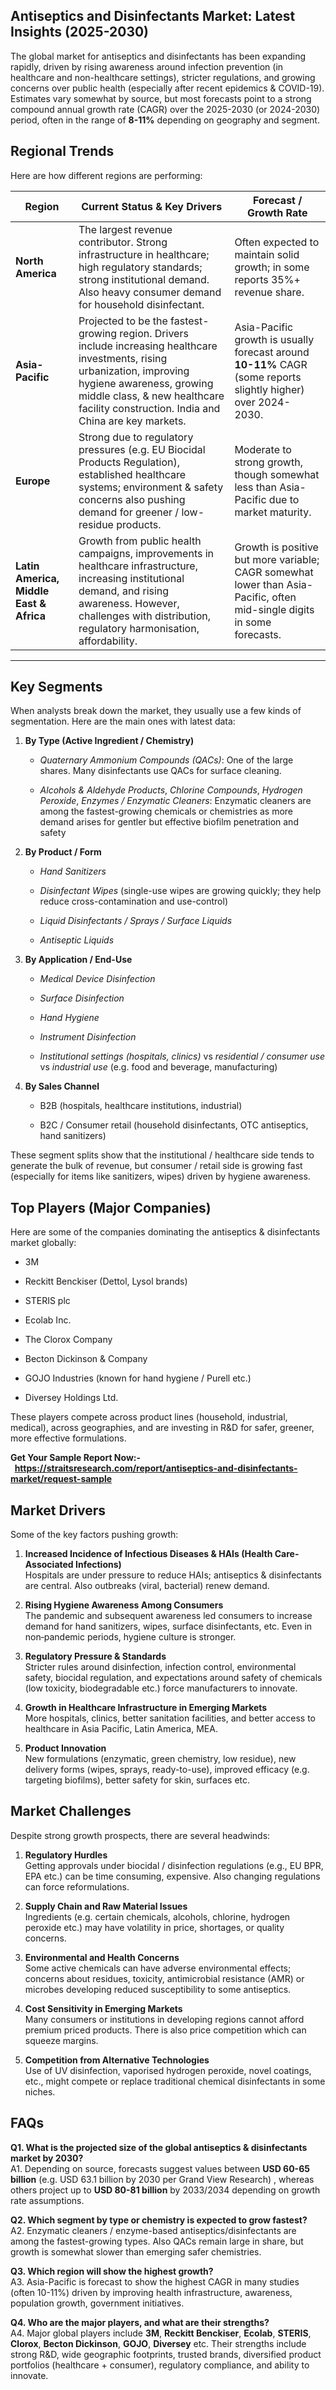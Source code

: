 <h2 data-start="261" data-end="329">Antiseptics and Disinfectants Market: Latest Insights (2025-2030)</h2>
<p data-start="331" data-end="875">The global market for antiseptics and disinfectants has been expanding rapidly, driven by rising awareness around infection prevention (in healthcare and non-healthcare settings), stricter regulations, and growing concerns over public health (especially after recent epidemics &amp; COVID-19). Estimates vary somewhat by source, but most forecasts point to a strong compound annual growth rate (CAGR) over the 2025-2030 (or 2024-2030) period, often in the range of <strong data-start="792" data-end="801">8-11%</strong> depending on geography and segment.</p>
<h2 data-start="1343" data-end="1361">Regional Trends</h2>
<p data-start="1363" data-end="1409">Here are how different regions are performing:</p>
<div class="_tableContainer_1rjym_1">
<div class="group _tableWrapper_1rjym_13 flex w-fit flex-col-reverse" tabindex="-1">
<table class="w-fit min-w-(--thread-content-width)" data-start="1411" data-end="3065">
<thead data-start="1411" data-end="1477">
<tr data-start="1411" data-end="1477">
<th data-start="1411" data-end="1420" data-col-size="sm">Region</th>
<th data-start="1420" data-end="1451" data-col-size="xl">Current Status &amp; Key Drivers</th>
<th data-start="1451" data-end="1477" data-col-size="lg">Forecast / Growth Rate</th>
</tr>
</thead>
<tbody data-start="1492" data-end="3065">
<tr data-start="1492" data-end="1853">
<td data-start="1492" data-end="1512" data-col-size="sm"><strong data-start="1494" data-end="1511">North America</strong></td>
<td data-start="1512" data-end="1734" data-col-size="xl">The largest revenue contributor. Strong infrastructure in healthcare; high regulatory standards; strong institutional demand. Also heavy consumer demand for household disinfectant.</td>
<td data-col-size="lg" data-start="1734" data-end="1853">Often expected to maintain solid growth; in some reports 35%+ revenue share.&nbsp;</td>
</tr>
<tr data-start="1854" data-end="2304">
<td data-start="1854" data-end="1873" data-col-size="sm"><strong data-start="1856" data-end="1872">Asia-Pacific</strong></td>
<td data-start="1873" data-end="2153" data-col-size="xl">Projected to be the fastest-growing region. Drivers include increasing healthcare investments, rising urbanization, improving hygiene awareness, growing middle class, &amp; new healthcare facility construction. India and China are key markets.&nbsp;</td>
<td data-col-size="lg" data-start="2153" data-end="2304">Asia-Pacific growth is usually forecast around <strong data-start="2202" data-end="2212">10-11%</strong> CAGR (some reports slightly higher) over 2024-2030.&nbsp;</td>
</tr>
<tr data-start="2305" data-end="2644">
<td data-start="2305" data-end="2318" data-col-size="sm"><strong data-start="2307" data-end="2317">Europe</strong></td>
<td data-start="2318" data-end="2551" data-col-size="xl">Strong due to regulatory pressures (e.g. EU Biocidal Products Regulation), established healthcare systems; environment &amp; safety concerns also pushing demand for greener / low-residue products. </td>
<td data-col-size="lg" data-start="2551" data-end="2644">Moderate to strong growth, though somewhat less than Asia-Pacific due to market maturity.</td>
</tr>
<tr data-start="2645" data-end="3065">
<td data-start="2645" data-end="2687" data-col-size="sm"><strong data-start="2647" data-end="2686">Latin America, Middle East &amp; Africa</strong></td>
<td data-col-size="xl" data-start="2687" data-end="2942">Growth from public health campaigns, improvements in healthcare infrastructure, increasing institutional demand, and rising awareness. However, challenges with distribution, regulatory harmonisation, affordability.&nbsp;</td>
<td data-col-size="lg" data-start="2942" data-end="3065">Growth is positive but more variable; CAGR somewhat lower than Asia-Pacific, often mid-single digits in some forecasts.</td>
</tr>
</tbody>
</table>
</div>
</div>
<hr data-start="3067" data-end="3070" />
<h2 data-start="3072" data-end="3087">Key Segments</h2>
<p data-start="3089" data-end="3212">When analysts break down the market, they usually use a few kinds of segmentation. Here are the main ones with latest data:</p>
<ol data-start="3214" data-end="4587">
<li data-start="3214" data-end="3730">
<p data-start="3217" data-end="3262"><strong data-start="3217" data-end="3260">By Type (Active Ingredient / Chemistry)</strong></p>
<ul data-start="3266" data-end="3730">
<li data-start="3266" data-end="3422">
<p data-start="3268" data-end="3422"><em data-start="3268" data-end="3306">Quaternary Ammonium Compounds (QACs)</em>: One of the large shares. Many disinfectants use QACs for surface cleaning.</p>
</li>
<li data-start="3426" data-end="3730">
<p data-start="3428" data-end="3730"><em data-start="3428" data-end="3458">Alcohols &amp; Aldehyde Products</em>, <em data-start="3460" data-end="3480">Chlorine Compounds</em>, <em data-start="3482" data-end="3501">Hydrogen Peroxide</em>, <em data-start="3503" data-end="3533">Enzymes / Enzymatic Cleaners</em>: Enzymatic cleaners are among the fastest-growing chemicals or chemistries as more demand arises for gentler but effective biofilm penetration and safety</p>
</li>
</ul>
</li>
<li data-start="3732" data-end="4029">
<p data-start="3735" data-end="3758"><strong data-start="3735" data-end="3756">By Product / Form</strong></p>
<ul data-start="3762" data-end="4029">
<li data-start="3762" data-end="3783">
<p data-start="3764" data-end="3783"><em data-start="3764" data-end="3781">Hand Sanitizers</em></p>
</li>
<li data-start="3787" data-end="3944">
<p data-start="3789" data-end="3944"><em data-start="3789" data-end="3809">Disinfectant Wipes</em> (single-use wipes are growing quickly; they help reduce cross-contamination and use-control)</p>
</li>
<li data-start="3948" data-end="4001">
<p data-start="3950" data-end="4001"><em data-start="3950" data-end="3999">Liquid Disinfectants / Sprays / Surface Liquids</em></p>
</li>
<li data-start="4005" data-end="4029">
<p data-start="4007" data-end="4029"><em data-start="4007" data-end="4027">Antiseptic Liquids</em></p>
</li>
</ul>
</li>
<li data-start="4031" data-end="4371">
<p data-start="4034" data-end="4064"><strong data-start="4034" data-end="4062">By Application / End-Use</strong></p>
<ul data-start="4068" data-end="4371">
<li data-start="4068" data-end="4101">
<p data-start="4070" data-end="4101"><em data-start="4070" data-end="4099">Medical Device Disinfection</em></p>
</li>
<li data-start="4105" data-end="4131">
<p data-start="4107" data-end="4131"><em data-start="4107" data-end="4129">Surface Disinfection</em></p>
</li>
<li data-start="4135" data-end="4153">
<p data-start="4137" data-end="4153"><em data-start="4137" data-end="4151">Hand Hygiene</em></p>
</li>
<li data-start="4157" data-end="4186">
<p data-start="4159" data-end="4186"><em data-start="4159" data-end="4184">Instrument Disinfection</em></p>
</li>
<li data-start="4190" data-end="4371">
<p data-start="4192" data-end="4371"><em data-start="4192" data-end="4237">Institutional settings (hospitals, clinics)</em> vs <em data-start="4241" data-end="4269">residential / consumer use</em> vs <em data-start="4273" data-end="4289">industrial use</em> (e.g. food and beverage, manufacturing)&nbsp;</p>
</li>
</ul>
</li>
<li data-start="4373" data-end="4587">
<p data-start="4376" data-end="4398"><strong data-start="4376" data-end="4396">By Sales Channel</strong></p>
<ul data-start="4402" data-end="4587">
<li data-start="4402" data-end="4458">
<p data-start="4404" data-end="4458">B2B (hospitals, healthcare institutions, industrial)</p>
</li>
<li data-start="4462" data-end="4587">
<p data-start="4464" data-end="4587">B2C / Consumer retail (household disinfectants, OTC antiseptics, hand sanitizers)&nbsp;</p>
</li>
</ul>
</li>
</ol>
<p data-start="4589" data-end="4812">These segment splits show that the institutional / healthcare side tends to generate the bulk of revenue, but consumer / retail side is growing fast (especially for items like sanitizers, wipes) driven by hygiene awareness.</p>
<h2 data-start="4819" data-end="4851">Top Players (Major Companies)</h2>
<p data-start="4853" data-end="4943">Here are some of the companies dominating the antiseptics &amp; disinfectants market globally:</p>
<ul data-start="4945" data-end="5487">
<li data-start="4945" data-end="4991">
<p data-start="4947" data-end="4991">3M&nbsp;</p>
</li>
<li data-start="4992" data-end="5076">
<p data-start="4994" data-end="5076">Reckitt Benckiser (Dettol, Lysol brands)&nbsp;</p>
</li>
<li data-start="5077" data-end="5131">
<p data-start="5079" data-end="5131">STERIS plc&nbsp;</p>
</li>
<li data-start="5132" data-end="5187">
<p data-start="5134" data-end="5187">Ecolab Inc.&nbsp;</p>
</li>
<li data-start="5188" data-end="5250">
<p data-start="5190" data-end="5250">The Clorox Company&nbsp;</p>
</li>
<li data-start="5251" data-end="5321">
<p data-start="5253" data-end="5321">Becton Dickinson &amp; Company&nbsp;</p>
</li>
<li data-start="5322" data-end="5420">
<p data-start="5324" data-end="5420">GOJO Industries (known for hand hygiene / Purell etc.) </p>
</li>
<li data-start="5421" data-end="5487">
<p data-start="5423" data-end="5487">Diversey Holdings Ltd. </p>
</li>
</ul>
<p data-start="5489" data-end="5659">These players compete across product lines (household, industrial, medical), across geographies, and are investing in R&amp;D for safer, greener, more effective formulations.</p>
<p data-start="5489" data-end="5659"><strong>Get Your Sample Report Now:-&nbsp;&nbsp;<a href="https://straitsresearch.com/report/antiseptics-and-disinfectants-market/request-sample">https://straitsresearch.com/report/antiseptics-and-disinfectants-market/request-sample</a>&nbsp;</strong></p>
<h2 data-start="5666" data-end="5683">Market Drivers&nbsp;</h2>
<p data-start="5685" data-end="5724">Some of the key factors pushing growth:</p>
<ol data-start="5726" data-end="6918">
<li data-start="5726" data-end="5997">
<p data-start="5729" data-end="5997"><strong data-start="5729" data-end="5818">Increased Incidence of Infectious Diseases &amp; HAIs (Health Care-Associated Infections)</strong><br data-start="5818" data-end="5821" /> Hospitals are under pressure to reduce HAIs; antiseptics &amp; disinfectants are central. Also outbreaks (viral, bacterial) renew demand.&nbsp;</p>
</li>
<li data-start="5999" data-end="6239">
<p data-start="6002" data-end="6239"><strong data-start="6002" data-end="6046">Rising Hygiene Awareness Among Consumers</strong><br data-start="6046" data-end="6049" /> The pandemic and subsequent awareness led consumers to increase demand for hand sanitizers, wipes, surface disinfectants, etc. Even in non‐pandemic periods, hygiene culture is stronger.</p>
</li>
<li data-start="6241" data-end="6496">
<p data-start="6244" data-end="6496"><strong data-start="6244" data-end="6279">Regulatory Pressure &amp; Standards</strong><br data-start="6279" data-end="6282" /> Stricter rules around disinfection, infection control, environmental safety, biocidal regulation, and expectations around safety of chemicals (low toxicity, biodegradable etc.) force manufacturers to innovate.</p>
</li>
<li data-start="6498" data-end="6691">
<p data-start="6501" data-end="6691"><strong data-start="6501" data-end="6560">Growth in Healthcare Infrastructure in Emerging Markets</strong><br data-start="6560" data-end="6563" /> More hospitals, clinics, better sanitation facilities, and better access to healthcare in Asia Pacific, Latin America, MEA.</p>
</li>
<li data-start="6693" data-end="6918">
<p data-start="6696" data-end="6918"><strong data-start="6696" data-end="6718">Product Innovation</strong><br data-start="6718" data-end="6721" /> New formulations (enzymatic, green chemistry, low residue), new delivery forms (wipes, sprays, ready-to-use), improved efficacy (e.g. targeting biofilms), better safety for skin, surfaces etc.</p>
</li>
</ol>
<h2 data-start="6925" data-end="6945">Market Challenges</h2>
<p data-start="6947" data-end="7008">Despite strong growth prospects, there are several headwinds:</p>
<ol data-start="7010" data-end="8063">
<li data-start="7010" data-end="7213">
<p data-start="7013" data-end="7213"><strong data-start="7013" data-end="7035">Regulatory Hurdles</strong><br data-start="7035" data-end="7038" /> Getting approvals under biocidal / disinfection regulations (e.g., EU BPR, EPA etc.) can be time consuming, expensive. Also changing regulations can force reformulations.</p>
</li>
<li data-start="7215" data-end="7408">
<p data-start="7218" data-end="7408"><strong data-start="7218" data-end="7258">Supply Chain and Raw Material Issues</strong><br data-start="7258" data-end="7261" /> Ingredients (e.g. certain chemicals, alcohols, chlorine, hydrogen peroxide etc.) may have volatility in price, shortages, or quality concerns.</p>
</li>
<li data-start="7410" data-end="7652">
<p data-start="7413" data-end="7652"><strong data-start="7413" data-end="7450">Environmental and Health Concerns</strong><br data-start="7450" data-end="7453" /> Some active chemicals can have adverse environmental effects; concerns about residues, toxicity, antimicrobial resistance (AMR) or microbes developing reduced susceptibility to some antiseptics.</p>
</li>
<li data-start="7654" data-end="7855">
<p data-start="7657" data-end="7855"><strong data-start="7657" data-end="7697">Cost Sensitivity in Emerging Markets</strong><br data-start="7697" data-end="7700" /> Many consumers or institutions in developing regions cannot afford premium priced products. There is also price competition which can squeeze margins.</p>
</li>
<li data-start="7857" data-end="8063">
<p data-start="7860" data-end="8063"><strong data-start="7860" data-end="7905">Competition from Alternative Technologies</strong><br data-start="7905" data-end="7908" /> Use of UV disinfection, vaporised hydrogen peroxide, novel coatings, etc., might compete or replace traditional chemical disinfectants in some niches.</p>
</li>
</ol>
<h2 data-start="8070" data-end="8077">FAQs</h2>
<p data-start="8079" data-end="8494"><strong data-start="8079" data-end="8171">Q1. What is the projected size of the global antiseptics &amp; disinfectants market by 2030?</strong><br data-start="8171" data-end="8174" /> A1. Depending on source, forecasts suggest values between <strong data-start="8232" data-end="8253">USD 60-65 billion</strong> (e.g. USD 63.1 billion by 2030 per Grand View Research) , whereas others project up to <strong data-start="8381" data-end="8402">USD 80-81 billion</strong> by 2033/2034 depending on growth rate assumptions.&nbsp;</p>
<p data-start="8496" data-end="8806"><strong data-start="8496" data-end="8567">Q2. Which segment by type or chemistry is expected to grow fastest?</strong><br data-start="8567" data-end="8570" /> A2. Enzymatic cleaners / enzyme-based antiseptics/disinfectants are among the fastest-growing types. Also QACs remain large in share, but growth is somewhat slower than emerging safer chemistries.&nbsp;</p>
<p data-start="8808" data-end="9083"><strong data-start="8808" data-end="8858">Q3. Which region will show the highest growth?</strong><br data-start="8858" data-end="8861" /> A3. Asia-Pacific is forecast to show the highest CAGR in many studies (often 10-11%) driven by improving health infrastructure, awareness, population growth, government initiatives.&nbsp;</p>
<p data-start="9085" data-end="9525"><strong data-start="9085" data-end="9149">Q4. Who are the major players, and what are their strengths?</strong><br data-start="9149" data-end="9152" /> A4. Major global players include <strong data-start="9185" data-end="9191">3M</strong>, <strong data-start="9193" data-end="9214">Reckitt Benckiser</strong>, <strong data-start="9216" data-end="9226">Ecolab</strong>, <strong data-start="9228" data-end="9238">STERIS</strong>, <strong data-start="9240" data-end="9250">Clorox</strong>, <strong data-start="9252" data-end="9272">Becton Dickinson</strong>, <strong data-start="9274" data-end="9282">GOJO</strong>, <strong data-start="9284" data-end="9296">Diversey</strong> etc. Their strengths include strong R&amp;D, wide geographic footprints, trusted brands, diversified product portfolios (healthcare + consumer), regulatory compliance, and ability to innovate.</p>
